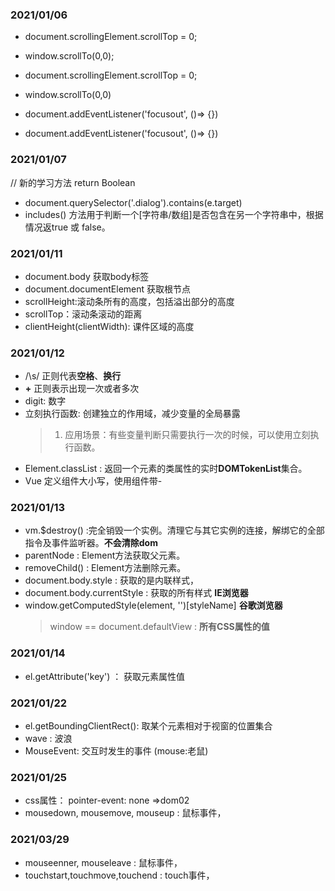 ### 2021/01/06
+ document.scrollingElement.scrollTop = 0; 
+ window.scrollTo(0,0);

+ document.scrollingElement.scrollTop = 0;
+ window.scrollTo(0,0)
+ document.addEventListener('focusout', ()=> {})
+ document.addEventListener('focusout', ()=> {})
### 2021/01/07
// 新的学习方法 return Boolean
+ document.querySelector('.dialog').contains(e.target)
+ includes() 方法用于判断一个[字符串/数组]是否包含在另一个字符串中，根据情况返true 或 false。

### 2021/01/11
+ document.body  获取body标签 <body>
+ document.documentElement 获取根节点 <html>
+ scrollHeight:滚动条所有的高度，包括溢出部分的高度
+ scrollTop：滚动条滚动的距离
+ clientHeight(clientWidth): 课件区域的高度

### 2021/01/12
+ /\s/ 正则代表**空格**、**换行**
+ **+** 正则表示出现一次或者多次
+ digit: 数字
+ 立刻执行函数: 创建独立的作用域，减少变量的全局暴露
  > 1. 应用场景：有些变量判断只需要执行一次的时候，可以使用立刻执行函数。
+ Element.classList : 返回一个元素的类属性的实时**DOMTokenList**集合。
+ Vue 定义组件大小写，使用组件带-

### 2021/01/13
+ vm.$destroy() :完全销毁一个实例。清理它与其它实例的连接，解绑它的全部指令及事件监听器。**不会清除dom**
+ parentNode : Element方法获取父元素。
+ removeChild() : Element方法删除元素。
+ document.body.style : 获取的是内联样式，
+ document.body.currentStyle : 获取的所有样式 **IE浏览器**
+ window.getComputedStyle(element, '')[styleName] **谷歌浏览器**
  > window == document.defaultView : **所有CSS属性的值**

### 2021/01/14
+ el.getAttribute('key') ： 获取元素属性值

### 2021/01/22
+ el.getBoundingClientRect(): 取某个元素相对于视窗的位置集合
+ wave : 波浪
+ MouseEvent: 交互时发生的事件 (mouse:老鼠)

### 2021/01/25
+ css属性： pointer-event: none =>dom02
+ mousedown, mousemove, mouseup : 鼠标事件，

### 2021/03/29
+ mouseenner, mouseleave : 鼠标事件，
+ touchstart,touchmove,touchend : touch事件，